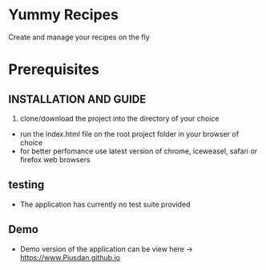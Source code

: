 # Yummy Recipes 

Create and manage your recipes on the fly

# Prerequisites

## INSTALLATION AND GUIDE

1. clone/download the project into the directory of your choice

- run the index.html file on the root project folder in your browser of choice
- for better perfomance use latest version of chrome, iceweasel, safari or firefox web browsers

## testing
- The application has currently no test suite provided

## Demo
- Demo version of the application can be view here -> https://www.Piusdan.github.io
